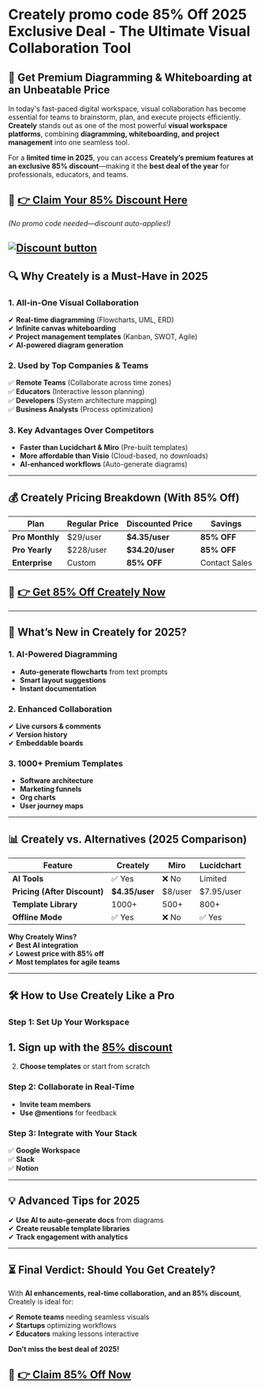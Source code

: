 
# Creately  promo code 85% Off 2025 Exclusive Deal - The Ultimate Visual Collaboration Tool 

## **🚀 Get Premium Diagramming & Whiteboarding at an Unbeatable Price**  

In today's fast-paced digital workspace, visual collaboration has become essential for teams to brainstorm, plan, and execute projects efficiently. **Creately** stands out as one of the most powerful **visual workspace platforms**, combining **diagramming, whiteboarding, and project management** into one seamless tool.  

For a **limited time in 2025**, you can access **Creately’s premium features at an exclusive 85% discount**—making it the **best deal of the year** for professionals, educators, and teams.  

## 🔗 **[👉 Claim Your 85% Discount Here](https://try.creately.com/?aff=Get85)**  

*(No promo code needed—discount auto-applies!)*  

[![Discount button](https://github.com/user-attachments/assets/54fe4764-0960-42ef-b487-60c5e71de49f)](https://try.creately.com/?aff=Get85)
---

## **🔍 Why Creately is a Must-Have in 2025**  

### **1. All-in-One Visual Collaboration**  
✔ **Real-time diagramming** (Flowcharts, UML, ERD)  
✔ **Infinite canvas whiteboarding**  
✔ **Project management templates** (Kanban, SWOT, Agile)  
✔ **AI-powered diagram generation**  

### **2. Used by Top Companies & Teams**  
✅ **Remote Teams** (Collaborate across time zones)  
✅ **Educators** (Interactive lesson planning)  
✅ **Developers** (System architecture mapping)  
✅ **Business Analysts** (Process optimization)  

### **3. Key Advantages Over Competitors**  
- **Faster than Lucidchart & Miro** (Pre-built templates)  
- **More affordable than Visio** (Cloud-based, no downloads)  
- **AI-enhanced workflows** (Auto-generate diagrams)  

---

## **💰 Creately Pricing Breakdown (With 85% Off)**  

| Plan | Regular Price | Discounted Price | Savings |  
|------|-------------|------------------|--------|  
| **Pro Monthly** | $29/user | **$4.35/user** | **85% OFF** |  
| **Pro Yearly** | $228/user | **$34.20/user** | **85% OFF** |  
| **Enterprise** | Custom | **85% OFF** | Contact Sales |  

## 🔗 **[👉 Get 85% Off Creately Now](https://try.creately.com/?aff=Get85)**  

---

## **🚀 What’s New in Creately for 2025?**  

### **1. AI-Powered Diagramming**  
- **Auto-generate flowcharts** from text prompts  
- **Smart layout suggestions**  
- **Instant documentation**  

### **2. Enhanced Collaboration**  
✔ **Live cursors & comments**  
✔ **Version history**  
✔ **Embeddable boards**  

### **3. 1000+ Premium Templates**  
- **Software architecture**  
- **Marketing funnels**  
- **Org charts**  
- **User journey maps**  

---

## **📊 Creately vs. Alternatives (2025 Comparison)**  

| Feature | **Creately** | Miro | Lucidchart |  
|---------|------------|------|-----------|  
| **AI Tools** | ✅ Yes | ❌ No | Limited |  
| **Pricing (After Discount)** | **$4.35/user** | $8/user | $7.95/user |  
| **Template Library** | 1000+ | 500+ | 800+ |  
| **Offline Mode** | ✅ Yes | ❌ No | ✅ Yes |  

**Why Creately Wins?**  
✔ **Best AI integration**  
✔ **Lowest price with 85% off**  
✔ **Most templates for agile teams**  

---

## **🛠️ How to Use Creately Like a Pro**  

### **Step 1: Set Up Your Workspace**  
## 1. **Sign up** with the [85% discount](https://try.creately.com/?aff=Get85)  
2. **Choose templates** or start from scratch  

### **Step 2: Collaborate in Real-Time**  
- **Invite team members**  
- **Use @mentions** for feedback  

### **Step 3: Integrate with Your Stack**  
✅ **Google Workspace**  
✅ **Slack**  
✅ **Notion**  

---

## **💡 Advanced Tips for 2025**  
✔ **Use AI to auto-generate docs** from diagrams  
✔ **Create reusable template libraries**  
✔ **Track engagement with analytics**  

---

## **⏳ Final Verdict: Should You Get Creately?**  

With **AI enhancements, real-time collaboration, and an 85% discount**, Creately is ideal for:  

✔ **Remote teams** needing seamless visuals  
✔ **Startups** optimizing workflows  
✔ **Educators** making lessons interactive  

**Don’t miss the best deal of 2025!**  

## 🔗 **[👉 Claim 85% Off Now](https://try.creately.com/?aff=Get85)**  

